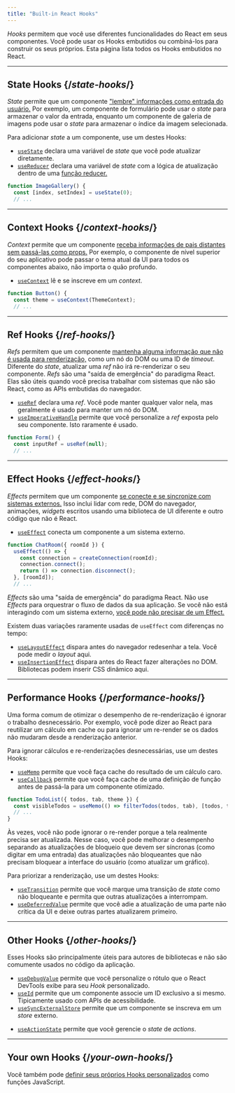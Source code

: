 ```yaml
---
title: "Built-in React Hooks"
---
```


<Intro>

*Hooks* permitem que você use diferentes funcionalidades do React em seus componentes. Você pode usar os Hooks embutidos ou combiná-los para construir os seus próprios. Esta página lista todos os Hooks embutidos no React.

</Intro>

---

## State Hooks {/*state-hooks*/}

*State* permite que um componente ["lembre" informações como entrada do usuário.](/learn/state-a-components-memory) Por exemplo, um componente de formulário pode usar o *state* para armazenar o valor da entrada, enquanto um componente de galeria de imagens pode usar o *state* para armazenar o índice da imagem selecionada.

Para adicionar *state* a um componente, use um destes Hooks:

* [`useState`](/reference/react/useState) declara uma variável de *state* que você pode atualizar diretamente.
* [`useReducer`](/reference/react/useReducer) declara uma variável de *state* com a lógica de atualização dentro de uma [função reducer.](/learn/extracting-state-logic-into-a-reducer)

```js
function ImageGallery() {
  const [index, setIndex] = useState(0);
  // ...
```

---

## Context Hooks {/*context-hooks*/}

*Context* permite que um componente [receba informações de pais distantes sem passá-las como props.](/learn/passing-props-to-a-component) Por exemplo, o componente de nível superior do seu aplicativo pode passar o tema atual da UI para todos os componentes abaixo, não importa o quão profundo.

* [`useContext`](/reference/react/useContext) lê e se inscreve em um *context*.

```js
function Button() {
  const theme = useContext(ThemeContext);
  // ...
```

---

## Ref Hooks {/*ref-hooks*/}

*Refs* permitem que um componente [mantenha alguma informação que não é usada para renderização,](/learn/referencing-values-with-refs) como um nó do DOM ou uma ID de *timeout*. Diferente do *state*, atualizar uma *ref* não irá re-renderizar o seu componente. *Refs* são uma "saída de emergência" do paradigma React. Elas são úteis quando você precisa trabalhar com sistemas que não são React, como as APIs embutidas do navegador.

* [`useRef`](/reference/react/useRef) declara uma *ref*. Você pode manter qualquer valor nela, mas geralmente é usado para manter um nó do DOM.
* [`useImperativeHandle`](/reference/react/useImperativeHandle) permite que você personalize a *ref* exposta pelo seu componente. Isto raramente é usado.

```js
function Form() {
  const inputRef = useRef(null);
  // ...
```

---

## Effect Hooks {/*effect-hooks*/}

*Effects* permitem que um componente [se conecte e se sincronize com sistemas externos.](/learn/synchronizing-with-effects) Isso inclui lidar com rede, DOM do navegador, animações, *widgets* escritos usando uma biblioteca de UI diferente e outro código que não é React.

* [`useEffect`](/reference/react/useEffect) conecta um componente a um sistema externo.

```js
function ChatRoom({ roomId }) {
  useEffect(() => {
    const connection = createConnection(roomId);
    connection.connect();
    return () => connection.disconnect();
  }, [roomId]);
  // ...
```

*Effects* são uma "saída de emergência" do paradigma React. Não use *Effects* para orquestrar o fluxo de dados da sua aplicação. Se você não está interagindo com um sistema externo, [você pode não precisar de um Effect.](/learn/you-might-not-need-an-effect)

Existem duas variações raramente usadas de `useEffect` com diferenças no tempo:

* [`useLayoutEffect`](/reference/react/useLayoutEffect) dispara antes do navegador redesenhar a tela. Você pode medir o *layout* aqui.
* [`useInsertionEffect`](/reference/react/useInsertionEffect) dispara antes do React fazer alterações no DOM. Bibliotecas podem inserir CSS dinâmico aqui.

---

## Performance Hooks {/*performance-hooks*/}

Uma forma comum de otimizar o desempenho de re-renderização é ignorar o trabalho desnecessário. Por exemplo, você pode dizer ao React para reutilizar um cálculo em cache ou para ignorar um re-render se os dados não mudaram desde a renderização anterior.

Para ignorar cálculos e re-renderizações desnecessárias, use um destes Hooks:

- [`useMemo`](/reference/react/useMemo) permite que você faça cache do resultado de um cálculo caro.
- [`useCallback`](/reference/react/useCallback) permite que você faça cache de uma definição de função antes de passá-la para um componente otimizado.

```js
function TodoList({ todos, tab, theme }) {
  const visibleTodos = useMemo(() => filterTodos(todos, tab), [todos, tab]);
  // ...
}
```

Às vezes, você não pode ignorar o re-render porque a tela realmente precisa ser atualizada. Nesse caso, você pode melhorar o desempenho separando as atualizações de bloqueio que devem ser síncronas (como digitar em uma entrada) das atualizações não bloqueantes que não precisam bloquear a interface do usuário (como atualizar um gráfico).

Para priorizar a renderização, use um destes Hooks:

- [`useTransition`](/reference/react/useTransition) permite que você marque uma transição de *state* como não bloqueante e permita que outras atualizações a interrompam.
- [`useDeferredValue`](/reference/react/useDeferredValue) permite que você adie a atualização de uma parte não crítica da UI e deixe outras partes atualizarem primeiro.

---

## Other Hooks {/*other-hooks*/}

Esses Hooks são principalmente úteis para autores de bibliotecas e não são comumente usados no código da aplicação.

- [`useDebugValue`](/reference/react/useDebugValue) permite que você personalize o rótulo que o React DevTools exibe para seu *Hook* personalizado.
- [`useId`](/reference/react/useId) permite que um componente associe um ID exclusivo a si mesmo. Tipicamente usado com APIs de acessibilidade.
- [`useSyncExternalStore`](/reference/react/useSyncExternalStore) permite que um componente se inscreva em um *store* externo.
* [`useActionState`](/reference/react/useActionState) permite que você gerencie o *state* de *actions*.

---

## Your own Hooks {/*your-own-hooks*/}

Você também pode [definir seus próprios Hooks personalizados](/learn/reusing-logic-with-custom-hooks#extracting-your-own-custom-hook-from-a-component) como funções JavaScript.